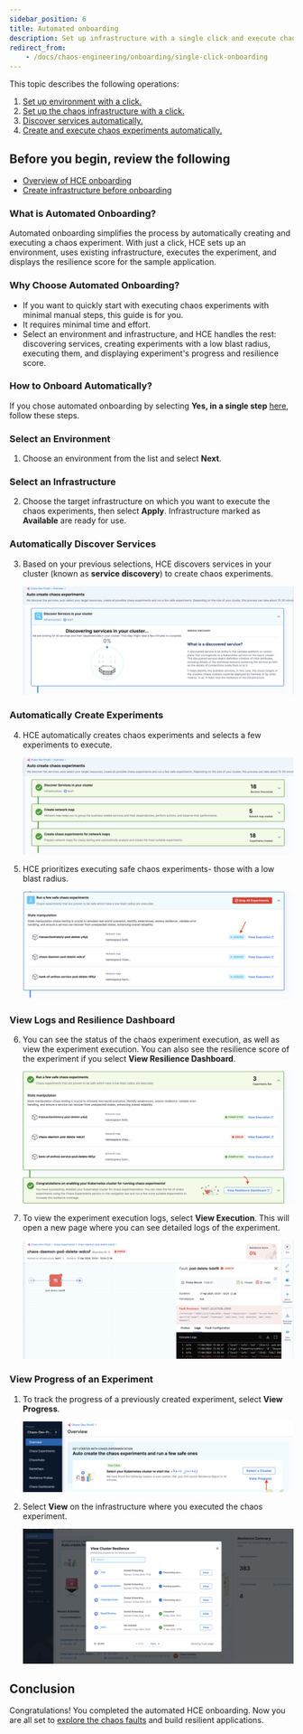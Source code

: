 ```yaml
---
sidebar_position: 6
title: Automated onboarding
description: Set up infrastructure with a single click and execute chaos experiments.
redirect_from:
    - /docs/chaos-engineering/onboarding/single-click-onboarding
---
```


This topic describes the following operations:

1. [Set up environment with a click.](/docs/chaos-engineering/getting-started/onboarding/automated-onboarding#select-an-environment)
2. [Set up the chaos infrastructure with a click.](/docs/chaos-engineering/getting-started/onboarding/automated-onboarding#select-an-infrastructure)
3. [Discover services automatically.](/docs/chaos-engineering/getting-started/onboarding/automated-onboarding#automatically-discover-services)
3. [Create and execute chaos experiments automatically.](/docs/chaos-engineering/getting-started/onboarding/automated-onboarding#automatically-create-experiments)

## Before you begin, review the following

* [Overview of HCE onboarding](/docs/chaos-engineering/getting-started/onboarding/introduction#prerequisites-to-automated-and-guided-onboarding)
* [Create infrastructure before onboarding](/docs/chaos-engineering/getting-started/onboarding/introduction#steps-to-create-an-infrastructure-for-onboarding)

### What is Automated Onboarding?

Automated onboarding simplifies the process by automatically creating and executing a chaos experiment. With just a click, HCE sets up an environment, uses existing infrastructure, executes the experiment, and displays the resilience score for the sample application.

### Why Choose Automated Onboarding?
- If you want to quickly start with executing chaos experiments with minimal manual steps, this guide is for you.
- It requires minimal time and effort.
- Select an environment and infrastructure, and HCE handles the rest: discovering services, creating experiments with a low blast radius, executing them, and displaying experiment's progress and resilience score.

### How to Onboard Automatically?

If you chose automated onboarding by selecting **Yes, in a single step** [here](/docs/chaos-engineering/getting-started/onboarding/introduction#onboarding), follow these steps.

### Select an Environment

1. Choose an environment from the list and select **Next**.

### Select an Infrastructure

2. Choose the target infrastructure on which you want to execute the chaos experiments, then select **Apply**. Infrastructure marked as **Available** are ready for use.

### Automatically Discover Services

3. Based on your previous selections, HCE discovers services in your cluster (known as **service discovery**) to create chaos experiments.

    ![service discovery](./static/automated/service-discovery-4.png)

### Automatically Create Experiments

4. HCE automatically creates chaos experiments and selects a few experiments to execute.

    ![create experiment](./static/automated/create-exp-5.png)

5. HCE prioritizes executing safe chaos experiments- those with a low blast radius.

    ![execute experiment](./static/automated/exec-exp-6.png)

### View Logs and Resilience Dashboard

6. You can see the status of the chaos experiment execution, as well as view the experiment execution. You can also see the resilience score of the experiment if you select **View Resilience Dashboard**.

    ![experiment status](./static/automated/exp-status-7.png)

7. To view the experiment execution logs, select **View Execution**. This will open a new page where you can see detailed logs of the experiment.

    ![error log](./static/automated/error-log-8.png)

### View Progress of an Experiment

1. To track the progress of a previously created experiment, select **View Progress**.

    ![view progress](./static/automated/view-progress-9.png)

2. Select **View** on the infrastructure where you executed the chaos experiment.

    ![cluster view](./static/automated/cluster-view-10.png)

## Conclusion
Congratulations! You completed the automated HCE onboarding. Now you are all set to [explore the chaos faults](/docs/chaos-engineering/use-harness-ce/chaos-faults/) and build resilient applications.
